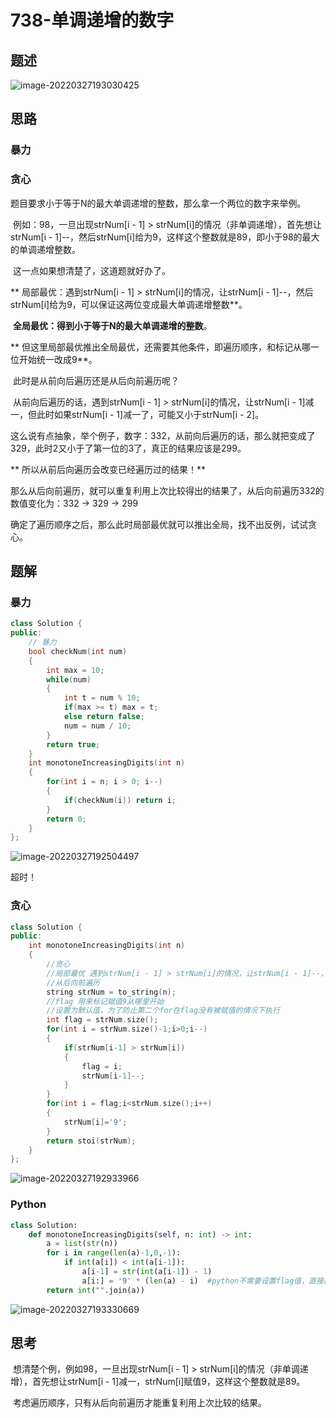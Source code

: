 # 738-单调递增的数字

## 题述

![image-20220327193030425](https://happygoing.oss-cn-beijing.aliyuncs.com/img/image-20220327193030425.png)

## 思路

### 暴力

### 贪心

​	题目要求小于等于N的最大单调递增的整数，那么拿一个两位的数字来举例。

​	例如：98，一旦出现strNum[i - 1] > strNum[i]的情况（非单调递增），首先想让strNum[i - 1]--，然后strNum[i]给为9，这样这个整数就是89，即小于98的最大的单调递增整数。

​	这一点如果想清楚了，这道题就好办了。

**	局部最优：遇到strNum[i - 1] > strNum[i]的情况，让strNum[i - 1]--，然后strNum[i]给为9，可以保证这两位变成最大单调递增整数**。

​	**全局最优：得到小于等于N的最大单调递增的整数**。

**	但这里局部最优推出全局最优，还需要其他条件，即遍历顺序，和标记从哪一位开始统一改成9**。

​	此时是从前向后遍历还是从后向前遍历呢？

​	从前向后遍历的话，遇到strNum[i - 1] > strNum[i]的情况，让strNum[i - 1]减一，但此时如果strNum[i - 1]减一了，可能又小于strNum[i - 2]。

​	这么说有点抽象，举个例子，数字：332，从前向后遍历的话，那么就把变成了329，此时2又小于了第一位的3了，真正的结果应该是299。

**	所以从前后向遍历会改变已经遍历过的结果！**

​	那么从后向前遍历，就可以重复利用上次比较得出的结果了，从后向前遍历332的数值变化为：332 -> 329 -> 299

​	确定了遍历顺序之后，那么此时局部最优就可以推出全局，找不出反例，试试贪心。

## 题解

### 暴力

```C++
class Solution {
public:
    // 暴力
    bool checkNum(int num)
    {
        int max = 10;
        while(num)
        {
            int t = num % 10;
            if(max >= t) max = t;
            else return false;
            num = num / 10;
        }
        return true;
    }
    int monotoneIncreasingDigits(int n) 
    {
        for(int i = n; i > 0; i--)
        {
            if(checkNum(i)) return i;
        }
        return 0;
    }
};
```

![image-20220327192504497](https://happygoing.oss-cn-beijing.aliyuncs.com/img/image-20220327192504497.png)

超时！

### 贪心

```C++
class Solution {
public:
    int monotoneIncreasingDigits(int n) 
    {
        //贪心
        //局部最优 遇到strNum[i - 1] > strNum[i]的情况，让strNum[i - 1]--，然后strNum[i]给为9，可以保证这两位变成最大单调递增整数。
        //从后向前遍历
        string strNum = to_string(n);
        //flag 用来标记赋值9从哪里开始
        //设置为默认值，为了防止第二个for在flag没有被赋值的情况下执行
        int flag = strNum.size();
        for(int i = strNum.size()-1;i>0;i--)
        {
            if(strNum[i-1] > strNum[i])
            {
                flag = i;
                strNum[i-1]--;
            }
        }
        for(int i = flag;i<strNum.size();i++)
        {
            strNum[i]='9';
        }
        return stoi(strNum);
    }
};
```

![image-20220327192933966](https://happygoing.oss-cn-beijing.aliyuncs.com/img/image-20220327192933966.png)

### Python

```python
class Solution:
    def monotoneIncreasingDigits(self, n: int) -> int:
        a = list(str(n))
        for i in range(len(a)-1,0,-1):
            if int(a[i]) < int(a[i-1]):
                a[i-1] = str(int(a[i-1]) - 1)
                a[i:] = '9' * (len(a) - i)  #python不需要设置flag值，直接按长度给9即可
        return int("".join(a)) 
```

![image-20220327193330669](https://happygoing.oss-cn-beijing.aliyuncs.com/img/image-20220327193330669.png)

## 思考

​	想清楚个例，例如98，一旦出现strNum[i - 1] > strNum[i]的情况（非单调递增），首先想让strNum[i - 1]减一，strNum[i]赋值9，这样这个整数就是89。

​	考虑遍历顺序，只有从后向前遍历才能重复利用上次比较的结果。